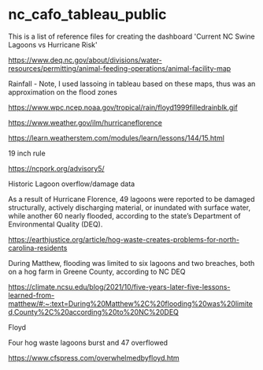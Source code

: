 # nc_cafo_tableau_public

This is a list of reference files for creating the dashboard 'Current NC Swine Lagoons vs Hurricane Risk'

https://www.deq.nc.gov/about/divisions/water-resources/permitting/animal-feeding-operations/animal-facility-map

Rainfall - Note, I used lassoing in tableau based on these maps, thus was an approximation on the flood zones

https://www.wpc.ncep.noaa.gov/tropical/rain/floyd1999filledrainblk.gif

https://www.weather.gov/ilm/hurricaneflorence

https://learn.weatherstem.com/modules/learn/lessons/144/15.html


19 inch rule 

https://ncpork.org/advisory5/

Historic Lagoon overflow/damage data

As a result of Hurricane Florence, 49 lagoons were reported to be damaged structurally, actively discharging material, or inundated with surface water, while another 60 nearly flooded, according to the state’s Department of Environmental Quality (DEQ).

https://earthjustice.org/article/hog-waste-creates-problems-for-north-carolina-residents

During Matthew, flooding was limited to six lagoons and two breaches, both on a hog farm in Greene County, according to NC DEQ

https://climate.ncsu.edu/blog/2021/10/five-years-later-five-lessons-learned-from-matthew/#:~:text=During%20Matthew%2C%20flooding%20was%20limited,County%2C%20according%20to%20NC%20DEQ

Floyd

Four hog waste lagoons burst and 47 overflowed

https://www.cfspress.com/overwhelmedbyfloyd.htm


